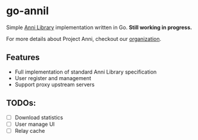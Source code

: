 # go-annil

Simple [Anni Library][annil] implementation written in Go. **Still working in progress.**

For more details about Project Anni, checkout our [organization][anni-org].

[annil]: https://anni.mmf.moe/05.audio-library/00.readme.html
[anni-org]: https://github.com/project-anni

## Features

- Full implementation of standard Anni Library specification
- User register and management
- Support proxy upstream servers

## TODOs:

- [ ] Download statistics
- [ ] User manage UI
- [ ] Relay cache
